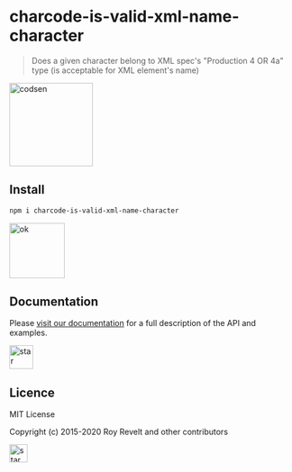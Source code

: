 # charcode-is-valid-xml-name-character

> Does a given character belong to XML spec's "Production 4 OR 4a" type (is acceptable for XML element's name)

<img src="https://codsen.com/images/png-codsen-1.png" width="148" alt="codsen" align="center">

## Install

```bash
npm i charcode-is-valid-xml-name-character
```

<img src="https://codsen.com/images/png-codsen-ok.png" width="98" alt="ok" align="center">

## Documentation

Please [visit our documentation](https://codsen.com/os/charcode-is-valid-xml-name-character/) for a full description of the API and examples.

<img src="https://codsen.com/images/png-codsen-star.png" width="42" alt="star" align="center">

## Licence

MIT License

Copyright (c) 2015-2020 Roy Revelt and other contributors

<img src="https://codsen.com/images/png-codsen-star-small.png" width="32" alt="star" align="center">
